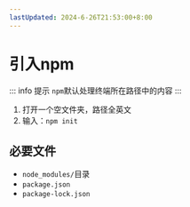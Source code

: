 ```yaml
---
lastUpdated: 2024-6-26T21:53:00+8:00
---
```


# 引入npm

::: info 提示
```npm```默认处理终端所在路径中的内容
:::

1. 打开一个空文件夹，路径全英文
2. 输入：```npm init```

## 必要文件

- ```node_modules/```目录
- ```package.json```
- ```package-lock.json```